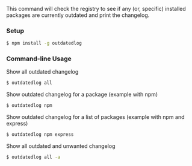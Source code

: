 This command will check the registry to see if any (or, specific) installed packages are currently outdated and print the changelog.

### Setup
```sh
$ npm install -g outdatedlog
```
### Command-line Usage

Show all outdated changelog
```sh
$ outdatedlog all
```

Show outdated changelog for a package (example with npm)
```sh
$ outdatedlog npm
```

Show outdated changelog for a list of packages (example with npm and express)
```sh
$ outdatedlog npm express
```

Show all outdated and unwanted changelog
```sh
$ outdatedlog all -a
```